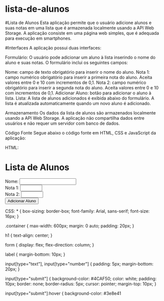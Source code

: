 # lista-de-alunos
#Lista de Alunos
Esta aplicação permite que o usuário adicione alunos e suas notas em uma lista que é armazenada localmente usando a API Web Storage. A aplicação consiste em uma página web simples, que é adequada para execução em smartphones.

#Interfaces
A aplicação possui duas interfaces:

Formulário: O usuário pode adicionar um aluno à lista inserindo o nome do aluno e suas notas. O formulário inclui os seguintes campos:

Nome: campo de texto obrigatório para inserir o nome do aluno.
Nota 1: campo numérico obrigatório para inserir a primeira nota do aluno. Aceita valores entre 0 e 10 com incrementos de 0,1.
Nota 2: campo numérico obrigatório para inserir a segunda nota do aluno. Aceita valores entre 0 e 10 com incrementos de 0,1.
Adicionar Aluno: botão para adicionar o aluno à lista.
Lista: A lista de alunos adicionados é exibida abaixo do formulário. A lista é atualizada automaticamente quando um novo aluno é adicionado.

Armazenamento
Os dados da lista de alunos são armazenados localmente usando a API Web Storage. A aplicação não compartilha dados entre usuários e não requer um servidor com banco de dados.

Código Fonte
Segue abaixo o código fonte em HTML, CSS e JavaScript da aplicação:

HTML:
<!DOCTYPE html>
<html>
  <head>
    <meta charset="UTF-8">
    <title>Lista de Alunos</title>
    <link rel="stylesheet" type="text/css" href="style.css">
  </head>
  <body>
    <div class="container">
      <h1>Lista de Alunos</h1>
      <form>
        <label for="nome">Nome:</label>
        <input type="text" id="nome" required>
        <br>
        <label for="nota1">Nota 1:</label>
        <input type="number" id="nota1" step="0.1" min="0" max="10" required>
        <br>
        <label for="nota2">Nota 2:</label>
        <input type="number" id="nota2" step="0.1" min="0" max="10" required>
        <br>
        <input type="submit" value="Adicionar Aluno">
      </form>
      <ul id="lista">
      </ul>
    </div>
    <script src="app.js"></script>
  </body>
</html>
CSS:
* {
  box-sizing: border-box;
  font-family: Arial, sans-serif;
  font-size: 16px;
}

.container {
  max-width: 600px;
  margin: 0 auto;
  padding: 20px;
}

h1 {
  text-align: center;
}

form {
  display: flex;
  flex-direction: column;
}

label {
  margin-bottom: 10px;
}

input[type="text"],
input[type="number"] {
  padding: 5px;
  margin-bottom: 20px;
}

input[type="submit"] {
  background-color: #4CAF50;
  color: white;
  padding: 10px;
  border: none;
  border-radius: 5px;
  cursor: pointer;
  margin-top: 10px;
}

input[type="submit"]:hover {
  background-color: #3e8e41
